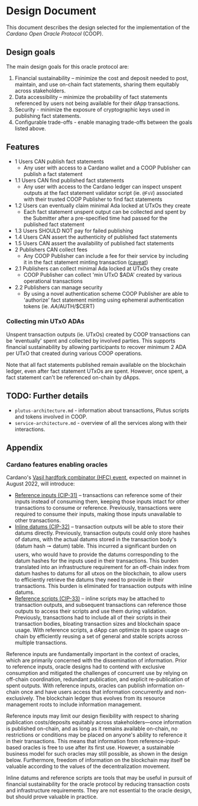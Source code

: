 # Design Document

This document describes the design selected for the implementation of the _Cardano Open Oracle Protocol_ (COOP).

## Design goals

The main design goals for this oracle protocol are:

1. Financial sustainability – minimize the cost and deposit needed to post, maintain, and use on-chain fact statements, sharing them equitably across stakeholders.
2. Data accessibility – minimize the probability of fact statements referenced by users not being available for their dApp transactions.
3. Security - minimize the exposure of cryptographic keys used in publishing fact statements.
4. Configurable trade-offs - enable managing trade-offs between the goals listed above.

## Features

- 1 Users CAN publish fact statements
  - Any user with access to a Cardano wallet and a COOP Publisher can publish a fact statement
- 1.1 Users CAN find published fact statements
  - Any user with access to the Cardano ledger can inspect unspent outputs at the fact statement validator script (ie. `@FsV`) associated with their trusted COOP Publisher to find fact statements
- 1.2 Users can eventually claim minimal Ada locked at UTxOs they create
  - Each fact statement unspent output can be collected and spent by the Submitter after a pre-specified time had passed for the published fact statement
- 1.3 Users SHOULD NOT pay for failed publishing
- 1.4 Users CAN assert the authenticity of published fact statements
- 1.5 Users CAN assert the availability of published fact statements
- 2 Publishers CAN collect fees
  - Any COOP Publisher can include a fee for their service by including it in the fact statement minting transaction ([caveat](#fee-escrow))
- 2.1 Publishers can collect  minimal Ada locked at UTxOs they create
  - COOP Publisher can collect 'min UTxO $ADA' created by various operational transactions
- 2.2 Publishers can manage security
  - By using a novel authentication scheme COOP Publisher are able to 'authorize' fact statement minting using ephemeral authentication tokens (ie. $AA/$AUTH/$CERT)

### Collecting min UTxO ADAs

Unspent transaction outputs (ie. UTxOs) created by COOP transactions can be 'eventually' spent and collected by involved parties. This supports financial sustainability by allowing participants to recover minimum 2 ADA per UTxO that created during various COOP operations.

Note that all fact statements published remain available on the blockchain ledger, even after fact statement UTxOs are spent. However, once spent, a fact statement can't be referenced on-chain by dApps.

## TODO: Further details

- `plutus-architecture.md` - information about transactions, Plutus scripts and tokens involved in COOP.
- `service-architecture.md` - overview of all the services along with their interactions.

## Appendix

### Cardano features enabling oracles

Cardano's [Vasil hardfork combinator (HFC) event](https://iohk.io/en/blog/posts/2022/07/04/cardano-s-approaching-vasil-upgrade-what-to-expect/), expected on mainnet in August 2022, will introduce:

- [Reference inputs (CIP-31)](https://github.com/cardano-foundation/CIPs/tree/master/CIP-0031) – transactions can reference some of their inputs instead of consuming them, keeping those inputs intact for other transactions to consume or reference. Previously, transactions were required to consume their inputs, making those inputs unavailable to other transactions.
- [Inline datums (CIP-32)](https://github.com/cardano-foundation/CIPs/tree/master/CIP-0032) – transaction outputs will be able to store their datums directly. Previously, transaction outputs could only store hashes of datums, with the actual datums stored in the transaction body's (datum hash 🠖 datum) table. This incurred a significant burden on users, who would have to provide  the datums corresponding to the datum hashes for the inputs used in their transactions. This burden translated into an infrastructure requirement for an off-chain index from datum hashes to datums for all utxos on the blockchain, to allow users to efficiently retrieve the datums they need to provide in their transactions. This burden is eliminated for transaction outputs with inline datums.
- [Reference scripts (CIP-33)](https://github.com/cardano-foundation/CIPs/tree/master/CIP-0033) – inline scripts may be attached to transaction outputs, and subsequent transactions can reference those outputs to access their  scripts and use them during validation. Previously, transactions had to include all of their scripts in their transaction bodies, bloating transaction sizes and blockchain space usage. With reference scripts, a dApp can optimize its space usage on-chain by efficiently reusing a set of general and stable scripts across multiple transactions.

Reference inputs are fundamentally important in the context of oracles, which are primarily concerned with the dissemination of information. Prior to reference inputs, oracle designs had to contend with exclusive consumption and mitigated the challenges of concurrent use by relying on off-chain coordination, redundant publication, and explicit re-publication of spent outputs. With reference inputs, oracles can publish information on-chain once and have users access that information concurrently and non-exclusively. The blockchain ledger thus evolves from its resource management roots to include information management.

Reference inputs may limit our design flexibility with respect to sharing publication costs/deposits equitably across stakeholders—once information is published on-chain, and as long as it remains available on-chain, no restrictions or conditions may be placed on anyone's ability to reference it in their transactions. This means that information from reference-input-based oracles is free to use after its first use. However, a sustainable business model for such oracles may still possible, as shown in the design below. Furthermore, freedom of information on the blockchain may itself be valuable according to the values of the decentralization movement.

Inline datums and reference scripts are tools that may be useful in pursuit of financial sustainability for the oracle protocol by reducing transaction costs and infrastructure requirements. They are not essential to the oracle design, but should prove valuable in practice.
